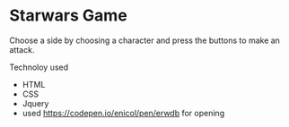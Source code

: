 # Starwars Game

Choose a side by choosing a character and press the buttons to make an attack. 

Technoloy used
- HTML
- CSS
- Jquery
- used https://codepen.io/enicol/pen/erwdb for opening
